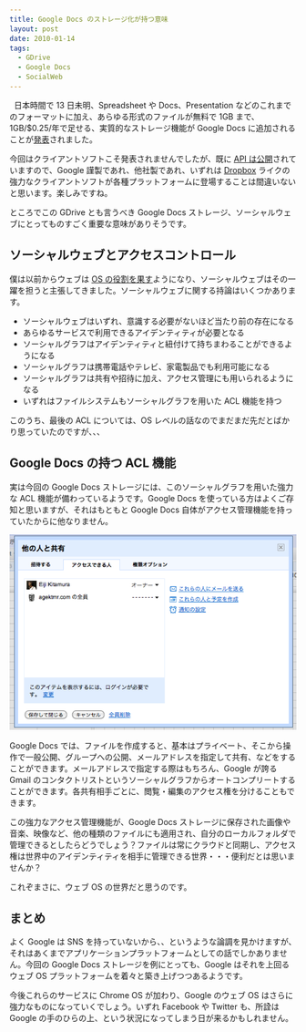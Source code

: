 ```yaml
---
title: Google Docs のストレージ化が持つ意味
layout: post
date: 2010-01-14
tags:
  - GDrive
  - Google Docs
  - SocialWeb
---
```


<div class="wp_plus_one_button" style="margin: 0 8px 8px 0; float:left; ">
  <g:plusone href="http://devlog.agektmr.com/archives/692" callback="wp_plus_one_handler"></g:plusone>
</div>

日本時間で 13 日未明、Spreadsheet や Docs、Presentation などのこれまでのフォーマットに加え、あらゆる形式のファイルが無料で 1GB まで、1GB/$0.25/年で足せる、実質的なストレージ機能が Google Docs に追加されることが[発表](http://googledocs.blogspot.com/2010/01/upload-and-store-your-files-in-cloud.html)されました。

今回はクライアントソフトこそ発表されませんでしたが、既に [API は公開](http://code.google.com/intl/ja/apis/documents/docs/3.0/developers_guide_protocol.html)されていますので、Google 謹製であれ、他社製であれ、いずれは [Dropbox](http://dropbox.com/) ライクの強力なクライアントソフトが各種プラットフォームに登場することは間違いないと思います。楽しみですね。

ところでこの GDrive とも言うべき Google Docs ストレージ、ソーシャルウェブにとってものすごく重要な意味がありそうです。

## ソーシャルウェブとアクセスコントロール

僕は以前からウェブは [OS の役割を果す](http://japan.cnet.com/special/story/0,2000056049,20406495,00.htm)ようになり、ソーシャルウェブはその一躍を担うと主張してきました。ソーシャルウェブに関する持論はいくつかあります。

* ソーシャルウェブはいずれ、意識する必要がないほど当たり前の存在になる
* あらゆるサービスで利用できるアイデンティティが必要となる
* ソーシャルグラフはアイデンティティと紐付けて持ちまわることができるようになる
* ソーシャルグラフは携帯電話やテレビ、家電製品でも利用可能になる
* ソーシャルグラフは共有や招待に加え、アクセス管理にも用いられるようになる
* いずれはファイルシステムもソーシャルグラフを用いた ACL 機能を持つ

このうち、最後の ACL については、OS レベルの話なのでまだまだ先だとばかり思っていたのですが、、、

## Google Docs の持つ ACL 機能

実は今回の Google Docs ストレージには、このソーシャルグラフを用いた強力な ACL 機能が備わっているようです。Google Docs を使っている方はよくご存知と思いますが、それはもともと Google Docs 自体がアクセス管理機能を持っていたからに他なりません。

![Google Docs ACL2](/images/2010/01/Google-Docs-ACL2.png)

Google Docs では、ファイルを作成すると、基本はプライベート、そこから操作で一般公開、グループへの公開、メールアドレスを指定して共有、などをすることができます。メールアドレスで指定する際はもちろん、Google が誇る Gmail のコンタクトリストというソーシャルグラフからオートコンプリートすることができます。各共有相手ごとに、閲覧・編集のアクセス権を分けることもできます。

この強力なアクセス管理機能が、Google Docs ストレージに保存された画像や音楽、映像など、他の種類のファイルにも適用され、自分のローカルフォルダで管理できるとしたらどうでしょう？ファイルは常にクラウドと同期し、アクセス権は世界中のアイデンティティを相手に管理できる世界・・・便利だとは思いませんか？

これぞまさに、ウェブ OS の世界だと思うのです。

## まとめ

よく Google は SNS を持っていないから、、というような論調を見かけますが、それはあくまでアプリケーションプラットフォームとしての話でしかありません。今回の Google Docs ストレージを例にとっても、Google はそれを上回るウェブ OS プラットフォームを着々と築き上げつつあるようです。

今後これらのサービスに Chrome OS が加わり、Google のウェブ OS はさらに強力なものになっていくでしょう。いずれ Facebook や Twitter も、所詮は Google の手のひらの上、という状況になってしまう日が来るかもしれません。
